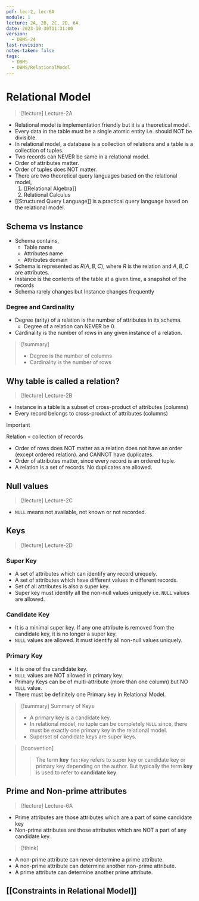 ```yaml
---
pdf: lec-2, lec-6A
module: 1
lecture: 2A, 2B, 2C, 2D, 6A
date: 2023-10-30T11:31:00
version:
  - DBMS-24
last-revision: 
notes-taken: false
tags:
  - DBMS
  - DBMS/RelationalModel
---
```

# Relational Model
> [!lecture] Lecture-2A

- Relational model is implementation friendly but it is a theoretical model.
- Every data in the table must be a single atomic entity i.e. should NOT be divisible.
- In relational model, a database is a collection of relations and a table is a collection of tuples.
- Two records can NEVER be same in a relational model.
- Order of attributes matter.
- Order of tuples does NOT matter.
- There are two theoretical query languages based on the relational model,
	1. [[Relational Algebra]]
	2. Relational Calculus
- [[Structured Query Language]] is a practical query language based on the relational model.

## Schema vs Instance
- Schema contains,
	- Table name
	- Attributes name
	- Attributes domain
- Schema is represented as ${} R(A, B, C)$, where $R$ is the relation and $A, B, C$ are attributes.
- Instance is the contents of the table at a given time, a snapshot of the records
- Schema rarely changes but Instance changes frequently

### Degree and Cardinality
- Degree (arity) of a relation is the number of attributes in its schema.
	- Degree of a relation can NEVER be $0$.
- Cardinality is the number of rows in any given instance of a relation.

> [!summary] 
> - Degree is the number of columns 
> - Cardinality is the number of rows

## Why table is called a relation?
> [!lecture] Lecture-2B

- Instance in a table is a subset of cross-product of attributes (columns)
- Every record belongs to cross-product of attributes (columns)

> [!important] 
> Relation = collection of records

- Order of rows does NOT matter as a relation does not have an order (except ordered relation). and CANNOT have duplicates.
- Order of attributes matter, since every record is an ordered tuple.
- A relation is a set of records. No duplicates are allowed.

## Null values
> [!lecture] Lecture-2C

- `NULL` means not available, not known or not recorded.

## Keys
> [!lecture] Lecture-2D

### Super Key
- A set of attributes which can identify any record uniquely.
- A set of attributes which have different values in different records.
- Set of all attributes is also a super key.
- Super key must identify all the non-null values uniquely i.e. `NULL` values are allowed.

### Candidate Key
- It is a minimal super key. If any one attribute is removed from the candidate key, it is no longer a super key.
- `NULL` values are allowed. It must identify all non-null values uniquely.


### Primary Key
- It is one of the candidate key.
- `NULL` values are NOT allowed in primary key.
- Primary Keys can be of multi-attribute (more than one column) but NO `NULL` value.
- There must be definitely one Primary key in Relational Model.

> [!summary] Summary of Keys
> - A primary key is a candidate key.
> - In relational model, no tuple can be completely `NULL` since, there must be exactly one primary key in the relational model.
> - Superset of candidate keys are super keys.


> [!convention] 
>> The term **key** `fas:Key` refers to super key or candidate key or primary key depending on the author. But typically the term **key** is used to refer to **candidate key**.

## Prime and Non-prime attributes
> [!lecture] Lecture-6A
- Prime attributes are those attributes which are a part of some candidate key
- Non-prime attributes are those attributes which are NOT a part of any candidate key.

> [!think]
- A non-prime attribute can never determine a prime attribute.
- A non-prime attribute can determine another non-prime attribute.
- A prime attribute can determine another prime attribute.

## [[Constraints in Relational Model]]

